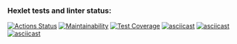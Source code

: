 ### Hexlet tests and linter status:
[![Actions Status](https://github.com/smoldering-adventure/python-project-49/actions/workflows/hexlet-check.yml/badge.svg)](https://github.com/smoldering-adventure/python-project-49/actions)
[![Maintainability](https://api.codeclimate.com/v1/badges/764cbd6f57389cef7887/maintainability)](https://codeclimate.com/github/smoldering-adventure/python-project-49/maintainability)
[![Test Coverage](https://api.codeclimate.com/v1/badges/764cbd6f57389cef7887/test_coverage)](https://codeclimate.com/github/smoldering-adventure/python-project-49/test_coverage)
[![asciicast](https://asciinema.org/a/UYgZdcLOkkKG59htOhuJXf2UI.svg)](https://asciinema.org/a/UYgZdcLOkkKG59htOhuJXf2UI)
[![asciicast](https://asciinema.org/a/vsIWUQtPP7RXlZ4YJQG2eiKJ6.svg)](https://asciinema.org/a/vsIWUQtPP7RXlZ4YJQG2eiKJ6)
[![asciicast](https://asciinema.org/a/RTWMpxxKkuvybYJAGYzBYJeFw.svg)](https://asciinema.org/a/RTWMpxxKkuvybYJAGYzBYJeFw)